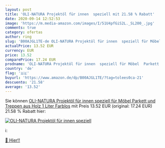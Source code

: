 ```yaml
---
layout: post
title: 'OLI-NATURA Projektöl für innen  speziell mit 21.58 % Rabatt'
date: 2020-09-14 12:52:53
image: 'https://m.media-amazon.com/images/I/51U4pfGiS2L._SL200_.jpg'
comments: true
category: ofertas
author: ring
slug: 'B00AJGL1TE-de OLI-NATURA Projektöl für innen  speziell für Möbel  Parkett und Treppen aus Holz    1 Liter   Farblos'
actualPrice: 13.52 EUR
currency: EUR
price: 13.52
comparePrice: 17.24 EUR
prodname: 'OLI-NATURA Projektöl für innen  speziell für Möbel  Parkett und Treppen aus Holz    1 Liter   Farblos'
country: 'de'
flag: '🇩🇪'
buyurl: 'https://www.amazon.de/dp/B00AJGL1TE/?tag=tolees0ca-21'
descuento: '21.58'
average: '13.52'
---
```


Sie können [OLI-NATURA Projektöl für innen  speziell für Möbel  Parkett und Treppen aus Holz    1 Liter   Farblos](https://www.amazon.de/dp/B00AJGL1TE/?tag=tolees0ca-21) mit Preis 13.52 EUR (original: 17.24 EUR) 21.58 % Rabatt hier:

[![OLI-NATURA Projektöl für innen  speziell](https://m.media-amazon.com/images/I/51U4pfGiS2L._SL200_.jpg)](https://www.amazon.de/dp/B00AJGL1TE/?tag=tolees0ca-21)

ℹ️:


[🛒 Hier!!](https://www.amazon.de/dp/B00AJGL1TE/?tag=tolees0ca-21)
